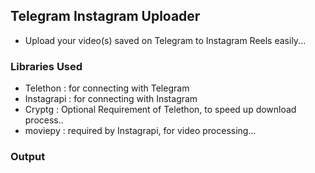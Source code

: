 ## Telegram Instagram Uploader
- Upload your video(s) saved on Telegram to Instagram Reels easily...

### Libraries Used
- Telethon : for connecting with Telegram
- Instagrapi : for connecting with Instagram
- Cryptg : Optional Requirement of Telethon, to speed up download process..
- moviepy : required by Instagrapi, for video processing...

### Output

